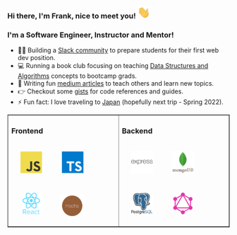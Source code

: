 ### Hi there, I'm Frank, nice to meet you! <img src="https://github.com/frankstepanski/frankstepanski/blob/master/assets/Hi.gif" width="29px">

### I'm a Software Engineer, Instructor and Mentor!

- 👨👩 Building a <a href="https://letsgetadevjob.slack.com/">Slack community</a> to prepare students for their first web dev position.
- 💻 Running a book club focusing on teaching <a href ="https://www.amazon.com/Cracking-Coding-Interview-Programming-Questions/dp/0984782850/">Data Structures and Algorithms</a> concepts to bootcamp grads.
-  📝 Writing fun <a href="https://frankstepanski.medium.com/">medium articles</a> to teach others and learn new topics.
- 👉  Checkout some <a href="https://gist.github.com/frankstepanski">gists</a> for code references and guides.
- ⚡ Fun fact: I love traveling to <a href="https://thebestjapan.com/">Japan</a> (hopefully next trip - Spring 2022).

<table width="100%" border="1"><tr><td valign="top">

### Frontend  
<div>  
<img style="margin: 20px" src="assets/javascript-original.svg" alt="JavaScript" height="50" />  
<img style="margin: 20px" src="assets/typescript-original.svg" alt="TypeScript" height="50" />  
<img style="margin: 20px" src="assets/react-original-wordmark.svg" alt="React" height="50" /> 
<img style="margin: 15px" src="assets/mocha.png" alt="Mocha" height="50" />  
</div>

</td><td valign="top">

### Backend  
<div>  
<img style="margin: 20px" src="assets/express-original-wordmark.svg" alt="Express.js" height="50" />  
<img style="margin: 20px" src="assets/mongodb-original-wordmark.svg" alt="MongoDB" height="50" />   
<img style="margin: 20px" src="assets/postgresql-original-wordmark.svg" alt="Postgres" height="50" />  
<img style="margin: 20px" src="assets/graphql.png" alt="GraphQL" height="50" />  
</div>

</td></tr></table>
